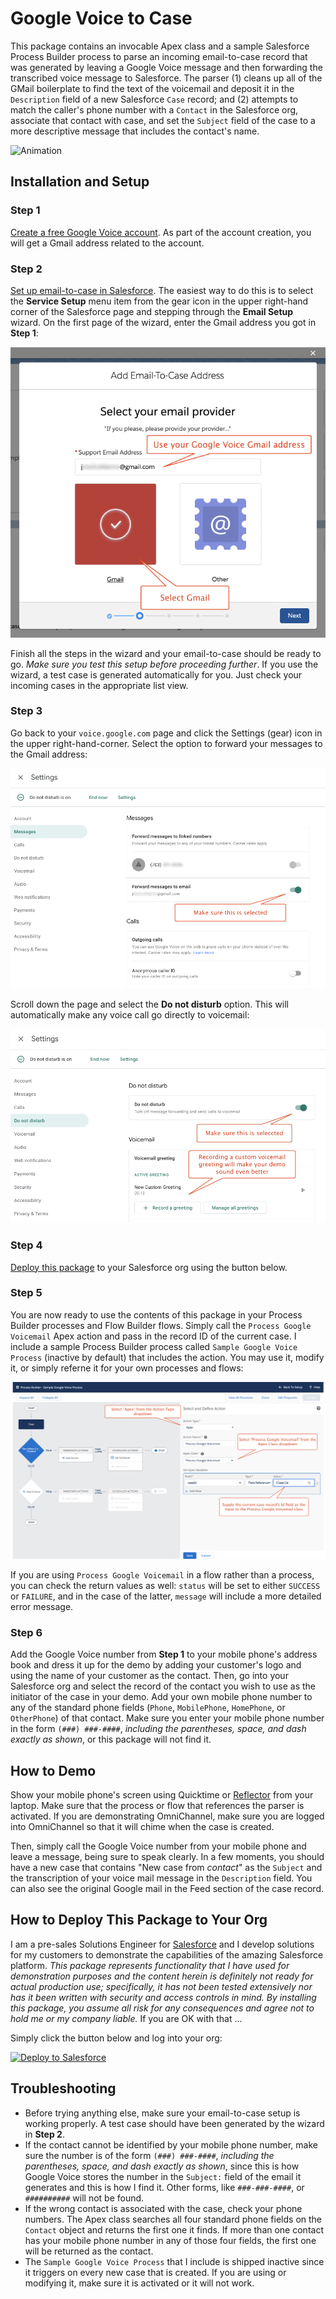 # Google Voice to Case

This package contains an invocable Apex class and a sample Salesforce Process Builder process to parse an incoming email-to-case record that was generated by leaving a Google Voice message and then forwarding the transcribed voice message to Salesforce. The parser (1) cleans up all of the GMail boilerplate to find the text of the voicemail and deposit it in the `Description` field of a new Salesforce `Case` record; and (2) attempts to match the caller's phone number with a `Contact` in the Salesforce org, associate that contact with case, and set the `Subject` field of the case to a more descriptive message that includes the contact's name.

![Animation](/images/Google_Voicemail_Animated.gif)


## Installation and Setup

### Step 1

[Create a free Google Voice account](https://support.google.com/voice/answer/7207482?hl=en&ref_topic=1707989). As part of the account creation, you will get a Gmail address related to the account.

### Step 2

[Set up email-to-case in Salesforce](https://help.salesforce.com/articleView?id=customizesupport_enabling_email_to_case.htm). The easiest way to do this is to select the **Service Setup** menu item from the gear icon in the upper right-hand corner of the Salesforce page and stepping through the **Email Setup** wizard. On the first page of the wizard, enter the Gmail address you got in **Step 1**:

![Email-to-Case Wizard](/images/Email_to_Case_Dialog.png)

Finish all the steps in the wizard and your email-to-case should be ready to go. *Make sure you test this setup before proceeding further*. If you use the wizard, a test case is generated automatically for you. Just check your incoming cases in the appropriate list view.

### Step 3

Go back to your `voice.google.com` page and click the Settings (gear) icon in the upper right-hand-corner. Select the option to forward your messages to the Gmail address:

![Forward Messages](/images/Forward_Messages.png)

Scroll down the page and select the **Do not disturb** option. This will automatically make any voice call go directly to voicemail:

![Do Not Disturb](/images/Do_Not_Disturb.png)

### Step 4

[Deploy this package](#how-to-deploy-this-package-to-your-org) to your Salesforce org using the button below.

### Step 5

You are now ready to use the contents of this package in your Process Builder processes and Flow Builder flows. Simply call the `Process Google Voicemail` Apex action and pass in the record ID of the current case. I include a sample Process Builder process called `Sample Google Voice Process` (inactive by default) that includes the action. You may use it, modify it, or simply referne it for your own processes and flows:

![Process Google Voicemail Action](/images/Process_Google_Voicemail.png)

If you are using `Process Google Voicemail` in a flow rather than a process, you can check the return values as well: `status` will be set to either `SUCCESS` or `FAILURE`, and in the case of the latter, `message` will include a more detailed error message.

### Step 6

Add the Google Voice number from **Step 1** to your mobile phone's address book and dress it up for the demo by adding your customer's logo and using the name of your customer as the contact. Then, go into your Salesforce org and select the record of the contact you wish to use as the initiator of the case in your demo. Add your own mobile phone number to any of the standard phone fields (`Phone`, `MobilePhone`, `HomePhone`, or `OtherPhone`) of that contact. Make sure you enter your mobile phone number in the form `(###) ###-####`, *including the parentheses, space, and dash exactly as shown*, or this package will not find it.


## How to Demo

Show your mobile phone's screen using Quicktime or [Reflector](https://www.airsquirrels.com/reflector/features/mac-and-windows) from your laptop. Make sure that the process or flow that references the parser is activated. If you are demonstrating OmniChannel, make sure you are logged into OmniChannel so that it will chime when the case is created.

Then, simply call the Google Voice number from your mobile phone and leave a message, being sure to speak clearly. In a few moments, you should have a new case that contains "New case from *contact*" as the `Subject` and the transcription of your voice mail message in the `Description` field. You can also see the original Google mail in the Feed section of the case record.


## How to Deploy This Package to Your Org

I am a pre-sales Solutions Engineer for [Salesforce](https://www.salesforce.com) and I develop solutions for my customers to demonstrate the capabilities of the amazing Salesforce platform. *This package represents functionality that I have used for demonstration purposes  and the content herein is definitely not ready for actual production use; specifically, it has not been tested extensively nor has it been written with security and access controls in mind. By installing this package, you assume all risk for any consequences and agree not to hold me or my company liable.*  If you are OK with that ...

Simply click the button below and log into your org:

<a href="https://githubsfdeploy.herokuapp.com">
  <img alt="Deploy to Salesforce"
       src="https://raw.githubusercontent.com/afawcett/githubsfdeploy/master/src/main/webapp/resources/img/deploy.png">
</a>


## Troubleshooting

- Before trying anything else, make sure your email-to-case setup is working properly. A test case should have been generated by the wizard in **Step 2**.
- If the contact cannot be identified by your mobile phone number, make sure the number is of the form `(###) ###-####`, *including the parentheses, space, and dash exactly as shown*, since this is how Google Voice stores the number in the `Subject:` field of the email it generates and this is how I find it. Other forms, like `###-###-####`, or `##########` will not be found.
- If the wrong contact is associated with the case, check your phone numbers. The Apex class searches all four standard phone fields on the `Contact` object and returns the first one it finds. If more than one contact has your mobile phone number in any of those four fields, the first one will be returned as the contact.
- The `Sample Google Voice Process` that I include is shipped inactive since it triggers on every new case that is created. If you are using or modifying it, make sure it is activated or it will not work.